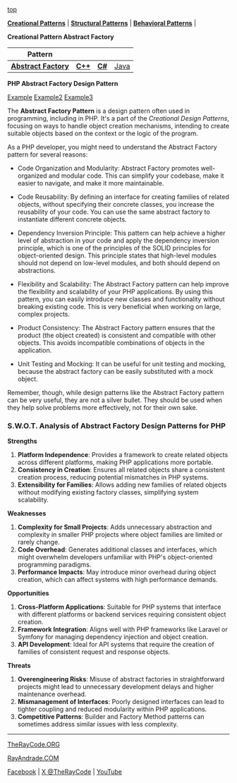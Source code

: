 [top](../README.md)

**[Creational Patterns](../README.md)** | **[Structural Patterns](../../Structural/README.md)** | **[Behavioral Patterns](../../Behavioral/README.md)** |

**Creational Pattern Abstract Factory**

|Pattern|   |   |   |
|---|---|---|---|
| [**Abstract Factory**](README.md) | [**C++**](../../../CPP/Creational/AbstractFactory/README.md) | [**C#**](../../../Csharp/Creational/AbstractFactory/README.md) | [Java](../../../Java/Creational/AbstractFactory/README.md) 

**PHP Abstract Factory Design Pattern**

[Example](Example/README.md) [Example2](Example2/README.md) [Example3](Example3/README.md)

The **Abstract Factory Pattern** is a design pattern often used in programming, including in PHP. It's a part of the *Creational Design Patterns*, focusing on ways to handle object creation mechanisms, intending to create suitable objects based on the context or the logic of the program.

As a PHP developer, you might need to understand the Abstract Factory pattern for several reasons:

- Code Organization and Modularity: Abstract Factory promotes well-organized and modular code. This can simplify your codebase, make it easier to navigate, and make it more maintainable.

- Code Reusability: By defining an interface for creating families of related objects, without specifying their concrete classes, you increase the reusability of your code. You can use the same abstract factory to instantiate different concrete objects.

- Dependency Inversion Principle: This pattern can help achieve a higher level of abstraction in your code and apply the dependency inversion principle, which is one of the principles of the SOLID principles for object-oriented design. This principle states that high-level modules should not depend on low-level modules, and both should depend on abstractions.

- Flexibility and Scalability: The Abstract Factory pattern can help improve the flexibility and scalability of your PHP applications. By using this pattern, you can easily introduce new classes and functionality without breaking existing code. This is very beneficial when working on large, complex projects.

- Product Consistency: The Abstract Factory pattern ensures that the product (the object created) is consistent and compatible with other objects. This avoids incompatible combinations of objects in the application.

- Unit Testing and Mocking: It can be useful for unit testing and mocking, because the abstract factory can be easily substituted with a mock object.

Remember, though, while design patterns like the Abstract Factory pattern can be very useful, they are not a silver bullet. They should be used when they help solve problems more effectively, not for their own sake.

### **S.W.O.T. Analysis of Abstract Factory Design Patterns for PHP**

**Strengths**  
1. **Platform Independence**: Provides a framework to create related objects across different platforms, making PHP applications more portable.  
2. **Consistency in Creation**: Ensures all related objects share a consistent creation process, reducing potential mismatches in PHP systems.  
3. **Extensibility for Families**: Allows adding new families of related objects without modifying existing factory classes, simplifying system scalability.

**Weaknesses**  
1. **Complexity for Small Projects**: Adds unnecessary abstraction and complexity in smaller PHP projects where object families are limited or rarely change.  
2. **Code Overhead**: Generates additional classes and interfaces, which might overwhelm developers unfamiliar with PHP's object-oriented programming paradigms.  
3. **Performance Impacts**: May introduce minor overhead during object creation, which can affect systems with high performance demands.

**Opportunities**  
1. **Cross-Platform Applications**: Suitable for PHP systems that interface with different platforms or backend services requiring consistent object creation.  
2. **Framework Integration**: Aligns well with PHP frameworks like Laravel or Symfony for managing dependency injection and object creation.  
3. **API Development**: Ideal for API systems that require the creation of families of consistent request and response objects.

**Threats**  
1. **Overengineering Risks**: Misuse of abstract factories in straightforward projects might lead to unnecessary development delays and higher maintenance overhead.  
2. **Mismanagement of Interfaces**: Poorly designed interfaces can lead to tighter coupling and reduced modularity within PHP applications.  
3. **Competitive Patterns**: Builder and Factory Method patterns can sometimes address similar issues with less complexity.

---

[TheRayCode.ORG](https://www.TheRayCode.org)

[RayAndrade.COM](https://www.RayAndrade.com)


[Facebook](https://www.facebook.com/TheRayCode/) | [X @TheRayCode](https://www.x.com/TheRayCode/) | [YouTube](https://www.youtube.com/TheRayCode/)
